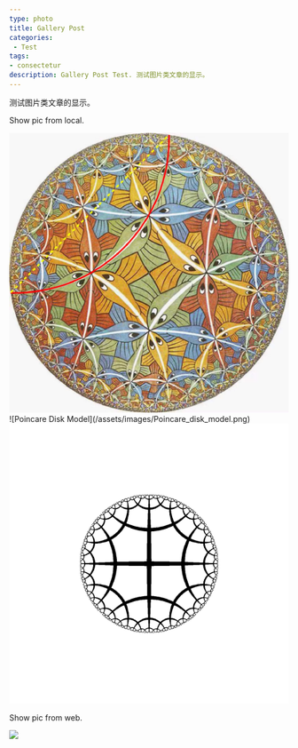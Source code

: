 ```yaml
---
type: photo
title: Gallery Post
categories:
 - Test
tags:
- consectetur
description: Gallery Post Test. 测试图片类文章的显示。
---
```


测试图片类文章的显示。

<!-- more -->
Show pic from local.

<img class="centered" src="../assets/images/Poincare_disk_model.png" />
![Poincare Disk Model](/assets/images/Poincare_disk_model.png)

<img class="centered" src="../assets/images/hyp_ani.gif" />


Show pic from web.

<img class="centered" src="http://ww3.sinaimg.cn/mw690/81b78497jw1emfgwjrh2pj21hc0u01g3.jpg" />


